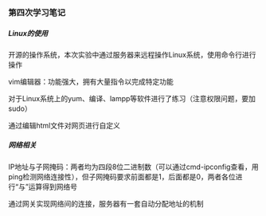 ### 第四次学习笔记

##### Linux的使用

开源的操作系统，本次实验中通过服务器来远程操作Linux系统，使用命令行进行操作

vim编辑器：功能强大，拥有大量指令以完成特定功能

对于Linux系统上的yum、编译、lampp等软件进行了练习（注意权限问题，要加sudo）

通过编辑html文件对网页进行自定义

##### 网络相关

IP地址与子网掩码：两者均为四段8位二进制数（可以通过cmd-ipconfig查看，用ping检测网络连接性），但子网掩码要求前面都是1，后面都是0，两者各位进行“与”运算得到网络号

通过网关实现网络间的连接，服务器有一套自动分配地址的机制
